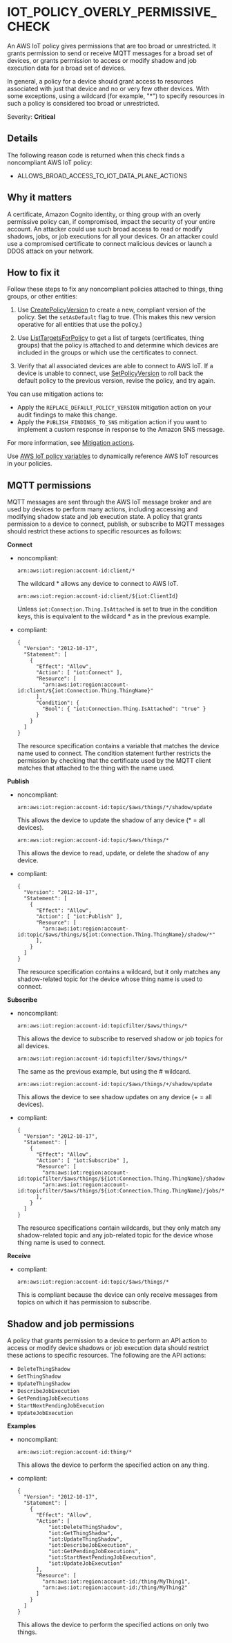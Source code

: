 # IOT\_POLICY\_OVERLY\_PERMISSIVE\_CHECK<a name="audit-chk-iot-policy-permissive"></a>

An AWS IoT policy gives permissions that are too broad or unrestricted\. It grants permission to send or receive MQTT messages for a broad set of devices, or grants permission to access or modify shadow and job execution data for a broad set of devices\.  

In general, a policy for a device should grant access to resources associated with just that device and no or very few other devices\. With some exceptions, using a wildcard \(for example, "\*"\) to specify resources in such a policy is considered too broad or unrestricted\.

Severity: **Critical**

## Details<a name="audit-chk-iot-policy-permissive-details"></a>

The following reason code is returned when this check finds a noncompliant AWS IoT policy:
+ ALLOWS\_BROAD\_ACCESS\_TO\_IOT\_DATA\_PLANE\_ACTIONS

## Why it matters<a name="audit-chk-iot-policy-permissive-why-it-matters"></a>

A certificate, Amazon Cognito identity, or thing group with an overly permissive policy can, if compromised, impact the security of your entire account\. An attacker could use such broad access to read or modify shadows, jobs, or job executions for all your devices\. Or an attacker could use a compromised certificate to connect malicious devices or launch a DDOS attack on your network\.

## How to fix it<a name="audit-chk-iot-policy-permissive-how-to-fix"></a>

Follow these steps to fix any noncompliant policies attached to things, thing groups, or other entities:

1. Use [CreatePolicyVersion](https://docs.aws.amazon.com/iot/latest/apireference/API_CreatePolicyVersion.html) to create a new, compliant version of the policy\. Set the `setAsDefault` flag to true\. \(This makes this new version operative for all entities that use the policy\.\)

1. Use [ListTargetsForPolicy](https://docs.aws.amazon.com/iot/latest/apireference/API_ListTargetsForPolicy.html) to get a list of targets \(certificates, thing groups\) that the policy is attached to and determine which devices are included in the groups or which use the certificates to connect\.

1. Verify that all associated devices are able to connect to AWS IoT\. If a device is unable to connect, use [ SetPolicyVersion](https://docs.aws.amazon.com/iot/latest/apireference/API_SetPolicyVersion.html) to roll back the default policy to the previous version, revise the policy, and try again\. 

You can use mitigation actions to:
+ Apply the `REPLACE_DEFAULT_POLICY_VERSION` mitigation action on your audit findings to make this change\. 
+ Apply the `PUBLISH_FINDINGS_TO_SNS` mitigation action if you want to implement a custom response in response to the Amazon SNS message\. 

For more information, see [Mitigation actions](device-defender-mitigation-actions.md)\. 

Use [AWS IoT policy variables](iot-policy-variables.md) to dynamically reference AWS IoT resources in your policies\.

## MQTT permissions<a name="audit-chk-iot-policy-permissive-mqtt-permissions"></a>

MQTT messages are sent through the AWS IoT message broker and are used by devices to perform many actions, including accessing and modifying shadow state and job execution state\. A policy that grants permission to a device to connect, publish, or subscribe to MQTT messages should restrict these actions to specific resources as follows:

**Connect**  
+ noncompliant:

  ```
  arn:aws:iot:region:account-id:client/*
  ```

  The wildcard \* allows any device to connect to AWS IoT\.

  ```
  arn:aws:iot:region:account-id:client/${iot:ClientId}
  ```

  Unless `iot:Connection.Thing.IsAttached` is set to true in the condition keys, this is equivalent to the wildcard \* as in the previous example\.
+ compliant:

  ```
  {
    "Version": "2012-10-17",
    "Statement": [
      {
        "Effect": "Allow",
        "Action": [ "iot:Connect" ],
        "Resource": [
          "arn:aws:iot:region:account-id:client/${iot:Connection.Thing.ThingName}"
        ],
        "Condition": {
          "Bool": { "iot:Connection.Thing.IsAttached": "true" }
        }
      }
    ]
  }
  ```

  The resource specification contains a variable that matches the device name used to connect\. The condition statement further restricts the permission by checking that the certificate used by the MQTT client matches that attached to the thing with the name used\.

**Publish**  
+ noncompliant:

  ```
  arn:aws:iot:region:account-id:topic/$aws/things/*/shadow/update
  ```

  This allows the device to update the shadow of any device \(\* = all devices\)\.

  ```
  arn:aws:iot:region:account-id:topic/$aws/things/*
  ```

  This allows the device to read, update, or delete the shadow of any device\.
+ compliant:

  ```
  {
    "Version": "2012-10-17",
    "Statement": [
      {
        "Effect": "Allow",
        "Action": [ "iot:Publish" ],
        "Resource": [
          "arn:aws:iot:region:account-id:topic/$aws/things/${iot:Connection.Thing.ThingName}/shadow/*"
        ],
      }
    ]
  }
  ```

  The resource specification contains a wildcard, but it only matches any shadow\-related topic for the device whose thing name is used to connect\.

**Subscribe**  
+ noncompliant:

  ```
  arn:aws:iot:region:account-id:topicfilter/$aws/things/*
  ```

  This allows the device to subscribe to reserved shadow or job topics for all devices\.

  ```
  arn:aws:iot:region:account-id:topicfilter/$aws/things/*
  ```

  The same as the previous example, but using the \# wildcard\.

  ```
  arn:aws:iot:region:account-id:topic/$aws/things/+/shadow/update
  ```

  This allows the device to see shadow updates on any device \(\+ = all devices\)\.
+ compliant:

  ```
  {
    "Version": "2012-10-17",
    "Statement": [
      {
        "Effect": "Allow",
        "Action": [ "iot:Subscribe" ],
        "Resource": [
          "arn:aws:iot:region:account-id:topicfilter/$aws/things/${iot:Connection.Thing.ThingName}/shadow/*"
          "arn:aws:iot:region:account-id:topicfilter/$aws/things/${iot:Connection.Thing.ThingName}/jobs/*"
        ],
      }
    ]
  }
  ```

  The resource specifications contain wildcards, but they only match any shadow\-related topic and any job\-related topic for the device whose thing name is used to connect\.

**Receive**  
+ compliant:

  ```
  arn:aws:iot:region:account-id:topic/$aws/things/*
  ```

  This is compliant because the device can only receive messages from topics on which it has permission to subscribe\.

## Shadow and job permissions<a name="shadow-job-permissions"></a>

A policy that grants permission to a device to perform an API action to access or modify device shadows or job execution data should restrict these actions to specific resources\. The following are the API actions:
+ `DeleteThingShadow`
+ `GetThingShadow`
+ `UpdateThingShadow`
+ `DescribeJobExecution`
+ `GetPendingJobExecutions`
+ `StartNextPendingJobExecution`
+ `UpdateJobExecution`

**Examples**
+ noncompliant:

  ```
  arn:aws:iot:region:account-id:thing/*
  ```

  This allows the device to perform the specified action on any thing\.
+ compliant:

  ```
  {
    "Version": "2012-10-17",
    "Statement": [
      {
        "Effect": "Allow",
        "Action": [ 
            "iot:DeleteThingShadow",
            "iot:GetThingShadow",
            "iot:UpdateThingShadow",
            "iot:DescribeJobExecution",
            "iot:GetPendingJobExecutions",
            "iot:StartNextPendingJobExecution",
            "iot:UpdateJobExecution"
        ],
        "Resource": [
          "arn:aws:iot:region:account-id:/thing/MyThing1",
          "arn:aws:iot:region:account-id:/thing/MyThing2"
        ]
      }
    ]
  }
  ```

  This allows the device to perform the specified actions on only two things\.